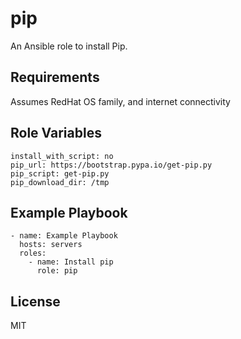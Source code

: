 pip
===

An Ansible role to install Pip.

Requirements
------------

Assumes RedHat OS family, and internet connectivity

Role Variables
--------------

    install_with_script: no
    pip_url: https://bootstrap.pypa.io/get-pip.py
    pip_script: get-pip.py
    pip_download_dir: /tmp

Example Playbook
----------------

    - name: Example Playbook
      hosts: servers
      roles:
        - name: Install pip
          role: pip

License
-------

MIT

